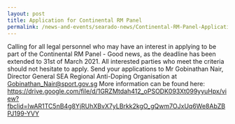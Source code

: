 ```yaml
---
layout: post
title: Application for Continental RM Panel
permalink: /news-and-events/searado-news/Continental-RM-Panel-Application
---
```


Calling for all legal personnel who may have an interest in applying to be part of the Continental RM Panel - Good news, as the deadline has been extended to 31st of March 2021. 
All interested parties who meet the criteria should not hesitate to apply. 
Send your applications to Mr Gobinathan Nair, Director General SEA Regional Anti-Doping Organisation at <Gobinathan_Nair@sport.gov.sg> 
More information can be found here: https://drive.google.com/file/d/1GRZMtdah412_oPSODK093Xt099yyuHpx/view?fbclid=IwAR1TC5nB4g8YjRUhXBvX7yLBrkk2kgO_gQwm7OJxUq6We8AbZBPJ199-YVY
